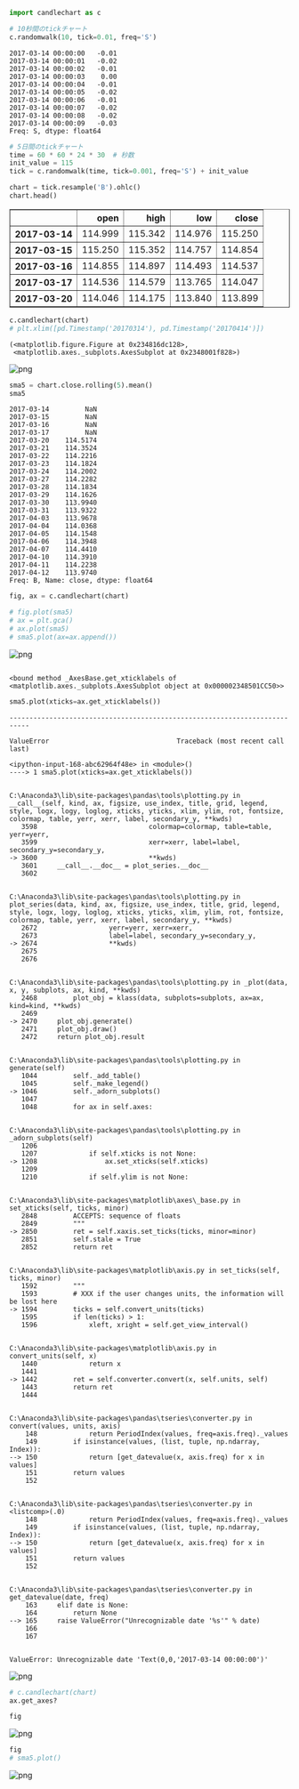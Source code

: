 

```python
import candlechart as c
```


```python
# 10秒間のtickチャート
c.randomwalk(10, tick=0.01, freq='S')
```




    2017-03-14 00:00:00   -0.01
    2017-03-14 00:00:01   -0.02
    2017-03-14 00:00:02   -0.01
    2017-03-14 00:00:03    0.00
    2017-03-14 00:00:04   -0.01
    2017-03-14 00:00:05   -0.02
    2017-03-14 00:00:06   -0.01
    2017-03-14 00:00:07   -0.02
    2017-03-14 00:00:08   -0.02
    2017-03-14 00:00:09   -0.03
    Freq: S, dtype: float64




```python
# 5日間のtickチャート
time = 60 * 60 * 24 * 30  # 秒数
init_value = 115
tick = c.randomwalk(time, tick=0.001, freq='S') + init_value
```


```python
chart = tick.resample('B').ohlc()
chart.head()
```




<div>
<table border="1" class="dataframe">
  <thead>
    <tr style="text-align: right;">
      <th></th>
      <th>open</th>
      <th>high</th>
      <th>low</th>
      <th>close</th>
    </tr>
  </thead>
  <tbody>
    <tr>
      <th>2017-03-14</th>
      <td>114.999</td>
      <td>115.342</td>
      <td>114.976</td>
      <td>115.250</td>
    </tr>
    <tr>
      <th>2017-03-15</th>
      <td>115.250</td>
      <td>115.352</td>
      <td>114.757</td>
      <td>114.854</td>
    </tr>
    <tr>
      <th>2017-03-16</th>
      <td>114.855</td>
      <td>114.897</td>
      <td>114.493</td>
      <td>114.537</td>
    </tr>
    <tr>
      <th>2017-03-17</th>
      <td>114.536</td>
      <td>114.579</td>
      <td>113.765</td>
      <td>114.047</td>
    </tr>
    <tr>
      <th>2017-03-20</th>
      <td>114.046</td>
      <td>114.175</td>
      <td>113.840</td>
      <td>113.899</td>
    </tr>
  </tbody>
</table>
</div>




```python
c.candlechart(chart)
# plt.xlim([pd.Timestamp('20170314'), pd.Timestamp('20170414')])
```




    (<matplotlib.figure.Figure at 0x234816dc128>,
     <matplotlib.axes._subplots.AxesSubplot at 0x2348001f828>)




![png](pair_files/pair_4_1.png)



```python
sma5 = chart.close.rolling(5).mean()
sma5
```




    2017-03-14         NaN
    2017-03-15         NaN
    2017-03-16         NaN
    2017-03-17         NaN
    2017-03-20    114.5174
    2017-03-21    114.3524
    2017-03-22    114.2216
    2017-03-23    114.1824
    2017-03-24    114.2002
    2017-03-27    114.2282
    2017-03-28    114.1834
    2017-03-29    114.1626
    2017-03-30    113.9940
    2017-03-31    113.9322
    2017-04-03    113.9678
    2017-04-04    114.0368
    2017-04-05    114.1548
    2017-04-06    114.3948
    2017-04-07    114.4410
    2017-04-10    114.3910
    2017-04-11    114.2238
    2017-04-12    113.9740
    Freq: B, Name: close, dtype: float64




```python
fig, ax = c.candlechart(chart)

# fig.plot(sma5)
# ax = plt.gca()
# ax.plot(sma5)
# sma5.plot(ax=ax.append())
```


![png](pair_files/pair_6_0.png)



```python

```




    <bound method _AxesBase.get_xticklabels of <matplotlib.axes._subplots.AxesSubplot object at 0x000002348501CC50>>




```python
sma5.plot(xticks=ax.get_xticklabels())
```


    ---------------------------------------------------------------------------

    ValueError                                Traceback (most recent call last)

    <ipython-input-168-abc62964f48e> in <module>()
    ----> 1 sma5.plot(xticks=ax.get_xticklabels())
    

    C:\Anaconda3\lib\site-packages\pandas\tools\plotting.py in __call__(self, kind, ax, figsize, use_index, title, grid, legend, style, logx, logy, loglog, xticks, yticks, xlim, ylim, rot, fontsize, colormap, table, yerr, xerr, label, secondary_y, **kwds)
       3598                            colormap=colormap, table=table, yerr=yerr,
       3599                            xerr=xerr, label=label, secondary_y=secondary_y,
    -> 3600                            **kwds)
       3601     __call__.__doc__ = plot_series.__doc__
       3602 
    

    C:\Anaconda3\lib\site-packages\pandas\tools\plotting.py in plot_series(data, kind, ax, figsize, use_index, title, grid, legend, style, logx, logy, loglog, xticks, yticks, xlim, ylim, rot, fontsize, colormap, table, yerr, xerr, label, secondary_y, **kwds)
       2672                  yerr=yerr, xerr=xerr,
       2673                  label=label, secondary_y=secondary_y,
    -> 2674                  **kwds)
       2675 
       2676 
    

    C:\Anaconda3\lib\site-packages\pandas\tools\plotting.py in _plot(data, x, y, subplots, ax, kind, **kwds)
       2468         plot_obj = klass(data, subplots=subplots, ax=ax, kind=kind, **kwds)
       2469 
    -> 2470     plot_obj.generate()
       2471     plot_obj.draw()
       2472     return plot_obj.result
    

    C:\Anaconda3\lib\site-packages\pandas\tools\plotting.py in generate(self)
       1044         self._add_table()
       1045         self._make_legend()
    -> 1046         self._adorn_subplots()
       1047 
       1048         for ax in self.axes:
    

    C:\Anaconda3\lib\site-packages\pandas\tools\plotting.py in _adorn_subplots(self)
       1206 
       1207             if self.xticks is not None:
    -> 1208                 ax.set_xticks(self.xticks)
       1209 
       1210             if self.ylim is not None:
    

    C:\Anaconda3\lib\site-packages\matplotlib\axes\_base.py in set_xticks(self, ticks, minor)
       2848         ACCEPTS: sequence of floats
       2849         """
    -> 2850         ret = self.xaxis.set_ticks(ticks, minor=minor)
       2851         self.stale = True
       2852         return ret
    

    C:\Anaconda3\lib\site-packages\matplotlib\axis.py in set_ticks(self, ticks, minor)
       1592         """
       1593         # XXX if the user changes units, the information will be lost here
    -> 1594         ticks = self.convert_units(ticks)
       1595         if len(ticks) > 1:
       1596             xleft, xright = self.get_view_interval()
    

    C:\Anaconda3\lib\site-packages\matplotlib\axis.py in convert_units(self, x)
       1440             return x
       1441 
    -> 1442         ret = self.converter.convert(x, self.units, self)
       1443         return ret
       1444 
    

    C:\Anaconda3\lib\site-packages\pandas\tseries\converter.py in convert(values, units, axis)
        148             return PeriodIndex(values, freq=axis.freq)._values
        149         if isinstance(values, (list, tuple, np.ndarray, Index)):
    --> 150             return [get_datevalue(x, axis.freq) for x in values]
        151         return values
        152 
    

    C:\Anaconda3\lib\site-packages\pandas\tseries\converter.py in <listcomp>(.0)
        148             return PeriodIndex(values, freq=axis.freq)._values
        149         if isinstance(values, (list, tuple, np.ndarray, Index)):
    --> 150             return [get_datevalue(x, axis.freq) for x in values]
        151         return values
        152 
    

    C:\Anaconda3\lib\site-packages\pandas\tseries\converter.py in get_datevalue(date, freq)
        163     elif date is None:
        164         return None
    --> 165     raise ValueError("Unrecognizable date '%s'" % date)
        166 
        167 
    

    ValueError: Unrecognizable date 'Text(0,0,'2017-03-14 00:00:00')'



![png](pair_files/pair_8_1.png)



```python
# c.candlechart(chart)
ax.get_axes?
```


```python
fig
```




![png](pair_files/pair_10_0.png)




```python
fig
# sma5.plot()
```




![png](pair_files/pair_11_0.png)




```python

```
